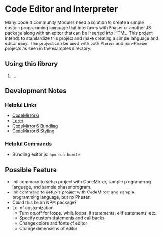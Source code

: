 # Code Editor and Interpreter

Many Code 4 Community Modules need a solution to create a simple custom programming language that interfaces with Phaser or another JS package along with an editor that can be inserted into HTML.  This project intends to standardize this project and make creating a simple language and editor easy.  This project can be used with both Phaser and non-Phaser projects as seen in the examples directory.

## Using this library
1.  ...

## Development Notes
### Helpful Links
- [CodeMirror 6](https://codemirror.net/6/)
- [Lezer](https://lezer.codemirror.net/)
- [CodeMirror 6 Bundling](https://codemirror.net/6/examples/bundle/)
- [CodeMirror 6 Styling](https://codemirror.net/6/examples/styling/)
### Helpful Commands
- Bundling editor.js: `npm run bundle`

## Possible Feature
- Init command to setup project with CodeMirror, sample programming language, and sample phaser program.
- Init command to setup a project with CodeMirorr and sample programming language, but no Phaser.
- Could this be an NPM package?
- Lot of customization
    - Turn on/off for loops, while loops, if statements, elif statements, etc.
    - Specify custom statements and call backs
    - Change colors and fonts of editor
    - Change dimensions of editor

